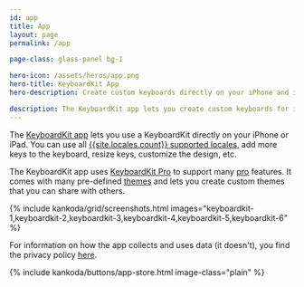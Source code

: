 ```yaml
---
id: app
title: App
layout: page
permalink: /app

page-class: glass-panel bg-1

hero-icon: /assets/heros/app.png
hero-title: KeyboardKit App
hero-description: Create custom keyboards directly on your iPhone and iPad

description: The KeyboardKit app lets you create custom keyboards for iOS and iPadOS. It supports a bunch of features and lets you create completely custom themes.
---
```


The [KeyboardKit app]({{site.urls.appstore}}) lets you use a KeyboardKit directly on your iPhone or iPad. You can use all [{{site.locales.count}} supported locales](/locales), add more keys to the keyboard, resize keys, customize the design, etc.

The KeyboardKit app uses [KeyboardKit Pro](/pro) to support many [pro](/pro) features. It comes with many pre-defined [themes](/pro/themes) and lets you create custom themes that you can share with others.

{% include kankoda/grid/screenshots.html images="keyboardkit-1,keyboardkit-2,keyboardkit-3,keyboardkit-4,keyboardkit-5,keyboardkit-6" %}

For information on how the app collects and uses data (it doesn't), you find the privacy policy [here](/app/privacy-policy).

{% include kankoda/buttons/app-store.html image-class="plain" %}
